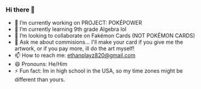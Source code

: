 ### Hi there 👋
- 🔭 I’m currently working on PROJECT: POKÉPOWER
- 🌱 I’m currently learning 9th grade Algebra lol
- 👯 I’m looking to collaborate on Fakémon Cards (NOT POKÉMON CARDS)
- 💬 Ask me about commisions... I'll make your card if you give me the artwork, or if you pay more, ill do the art myself!
- 📫 How to reach me: ethanplayz820@gmail.com
- 😄 Pronouns: He/Him
- ⚡ Fun fact: Im in high school in the USA, so my time zones might be different than yours.
<!--

**EthanPlayz820/EthanPlayz820** is a ✨ _special_ ✨ repository because its `README.md` (this file) appears on your GitHub profile.

Here are some ideas to get you started:

- 🔭 I’m currently working on PROJECT: POKÉPOWER
oh- 🌱 I’m currently learning 9th grade Algebra lol
- 👯 I’m looking to collaborate on Fakémon Cards (NOT POKÉMON CARDS)
- 🤔 I’m looking for help with ...
- 💬 Ask me about commisions... I'll make your card if you give me the artwork, or if you pay more, ill do the art myself!
- 📫 How to reach me: ethanplayz820@gmail.com
- 😄 Pronouns: He/Him
- ⚡ Fun fact: Im in high school in the USA, so my time zones might be different than yours.
-->
